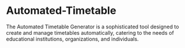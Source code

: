 # Automated-Timetable
The Automated Timetable Generator is a sophisticated tool designed to create and manage timetables automatically, catering to the needs of educational institutions, organizations, and individuals.
